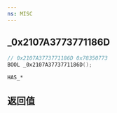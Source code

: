 ```yaml
---
ns: MISC
---
```

## _0x2107A3773771186D

```c
// 0x2107A3773771186D 0x78350773
BOOL _0x2107A3773771186D();
```

```
HAS_*
```

## 返回值

